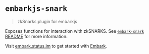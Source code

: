 # `embarkjs-snark`

> zkSnarks plugin for embarkjs

Exposes functions for interaction with zkSNARKS. See [`embark-snark` README](../../plugins/snark/README.md) for more information.

Visit [embark.status.im](https://embark.status.im/) to get started with
[Embark](https://github.com/embark-framework/embark).
